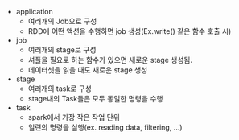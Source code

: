- application
  - 여러개의 Job으로 구성
  - RDD에 어떤 액션을 수행하면 job 생성(Ex.write() 같은 함수 호출 시)
- job
  - 여러개의 stage로 구성
  - 셔플을 필요로 하는 함수가 있으면 새로운 stage 생성됨. 
  - 데이터셋을 읽을 때도 새로운 stage 생성
- stage
  - 여러개의 task로 구성
  - stage내의 Task들은 모두 동일한 명령을 수행
- task
  - spark에서 가장 작은 작업 단위
  - 일련의 명령을 실행(ex. reading data, filtering, ...)